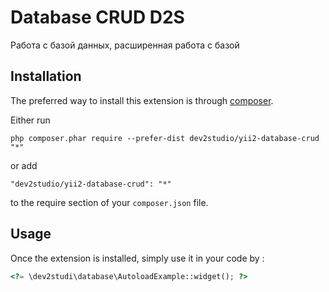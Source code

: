 Database CRUD D2S
=================
Работа с базой данных, расширенная работа с базой

Installation
------------

The preferred way to install this extension is through [composer](http://getcomposer.org/download/).

Either run

```
php composer.phar require --prefer-dist dev2studio/yii2-database-crud "*"
```

or add

```
"dev2studio/yii2-database-crud": "*"
```

to the require section of your `composer.json` file.


Usage
-----

Once the extension is installed, simply use it in your code by  :

```php
<?= \dev2studi\database\AutoloadExample::widget(); ?>